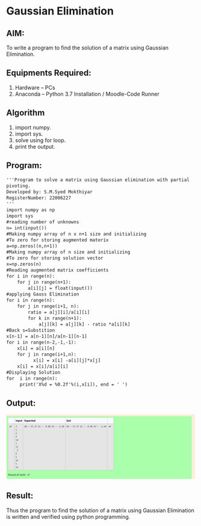 # Gaussian Elimination

## AIM:
To write a program to find the solution of a matrix using Gaussian Elimination.

## Equipments Required:
1. Hardware – PCs
2. Anaconda – Python 3.7 Installation / Moodle-Code Runner

## Algorithm
1. import numpy.
2. import sys.
3. solve using for loop.
4. print the output.

## Program:
```
'''Program to solve a matrix using Gaussian elimination with partial pivoting.
Developed by: S.M.Syed Mokthiyar
RegisterNumber: 22006227
'''
import numpy as np
import sys
#reading number of unknowns
n= int(input())
#Making numpy array of n x n+1 size and initializing
#To zero for storing augmented materix
a=np.zeros((n,n+1))
#Making numpy array of n size and initializing
#To zero for storing solution vector
x=np.zeros(n)
#Reading augmented matrix coefficients
for i in range(n):
    for j in range(n+1):
        a[i][j] = float(input())
#applying Gauss Elimination 
for i in range(n):
    for j in range(i+1, n):
        ratio = a[j][i]/a[i][i]
        for k in range(n+1):
            a[j][k] = a[j][k] - ratio *a[i][k]
#Back s=Substition
x[n-1] = a[n-1][n]/a[n-1][n-1]
for i in range(n-2,-1,-1):
    x[i] = a[i][n]
    for j in range(i+1,n):
          x[i] = x[i] -a[i][j]*x[j]
    x[i] = x[i]/a[i][i]
#Displaying Solution
for  i in range(n):
     print('X%d = %0.2f'%(i,x[i]), end = ' ')
```

## Output:
![](./s3.png)


## Result:
Thus the program to find the solution of a matrix using Gaussian Elimination is written and verified using python programming.

